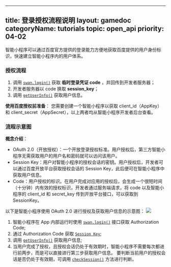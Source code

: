 
---
title: 登录授权流程说明
layout: gamedoc
categoryName: tutorials
topic: open_api
priority: 04-02
---


智能小程序可以通过百度官方提供的登录能力方便地获取百度提供的用户身份标识，快速建立智能小程序内的用户体系。

### 授权流程
1. 调用 [`swan.login()`](/game/api/openApi/login/#swan-login) 获取 **临时登录凭证 code** ，并回传到开发者服务器；
2. 开发者服务器以 code 换取 **session_key**；
3. 调用 [`getUserInfo()`](/game/api/openApi/openData/#swan-getUserInfo) 获取用户信息。

**使用百度授权前准备**：
您需要创建一个智能小程序以获取 client\_id（AppKey）和 client\_secret（AppSecret），以上两者均从智能小程序开发者后台查看。

### 流程示意图
**概念介绍**：
* OAuth 2.0（开放授权）：一个开放登录授权标准。用户授权后，第三方智能小程序无需获取用户的用户名和密码就可以访问该用户。
* Session Key：用户对智能小程序的授权会话的密钥。用户授权后，开发者可以通过百度开放平台获取授权会话的 Session Key，此后便可在智能小程序中获取用户信息。
* Code：用户授权的标识。在用户完成对应用的授权后，会生成一个很短时间（十分钟）内有效的授权标识，开发者通过服务端请求，将 code 以及智能小程序的 client\_id 和 secret\_key 传到开放平台接口，可以获取到 SessionKey。

以下是智能小程序使用 OAuth 2.0 进行授权及获取用户信息的示意图：
![](/images/tutorial/oauth.png)

1. 智能小程序在 App 内部运行时使用 [`swan.login()`](/game/api/openApi/login/#swan-login) 接口获取 Authorization Code;
2. 通过 Authorization Code 获取 [`Session Key`](/game/api/openApi/login/#Session-Key);
3. 调用 [`getUserInfo()`](/game/api/openApi/openData/#swan-getUserInfo) 获取用户信息;
4. 当用户完成了授权，且授权会话仍处于有效期时，智能小程序不需要每次都进行前两步，而是可以直接进行第三步获取用户信息。
要判断当前用户的授权会话是否仍处于有效期，可调用 [`checkSession()`](/game/api/openApi/login/#swan-checkSession) 方法进行判断。